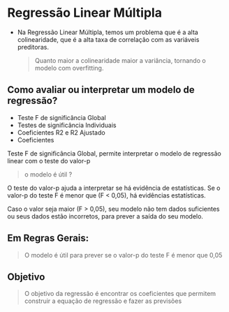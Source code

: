 # Regressão Linear Múltipla  
 
 
- Na Regressão Linear Múltipla, temos um problema que é a alta colinearidade, que é a alta taxa de correlação com as variáveis preditoras. 
  
    > Quanto maior a colinearidade maior a variância, tornando o modelo com overfitting. 
 
 
## Como avaliar ou interpretar um modelo de regressão? 
 
 
* Teste F de significância Global 
* Testes de significância Individuais 
* Coeficientes R2 e R2 Ajustado 
* Coeficientes 
 
 
 Teste F de significância Global, permite interpretar o modelo de regressão linear com o teste do valor-p  
  
 >o modelo é útil ? 
 
 
 O teste do valor-p ajuda a interpretar se há evidência de estatísticas. Se o valor-p do teste F é menor que (F < 0,05), há evidências estatísticas.
 
 
Caso o valor seja maior (F > 0,05), seu modelo não tem dados suficientes ou seus dados estão incorretos, para prever a saída do  seu modelo. 
 
 
## Em Regras Gerais: 
 
 
> O modelo é útil para prever se o valor-p do teste F é menor que 0,05 
 
 
## Objetivo 
 
 
> O objetivo da regressão é encontrar os coeficientes que permitem construir a equação de regressão e fazer as previsões
